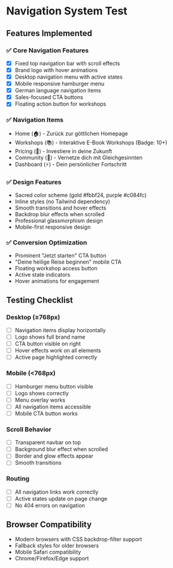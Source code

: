 # Navigation System Test

## Features Implemented

### ✅ Core Navigation Features
- [x] Fixed top navigation bar with scroll effects
- [x] Brand logo with hover animations
- [x] Desktop navigation menu with active states
- [x] Mobile responsive hamburger menu
- [x] German language navigation items
- [x] Sales-focused CTA buttons
- [x] Floating action button for workshops

### ✅ Navigation Items
- Home (🏠) - Zurück zur göttlichen Homepage
- Workshops (📚) - Interaktive E-Book Workshops (Badge: 10+)
- Pricing (💎) - Investiere in deine Zukunft
- Community (👥) - Vernetze dich mit Gleichgesinnten  
- Dashboard (⚡) - Dein persönlicher Fortschritt

### ✅ Design Features
- Sacred color scheme (gold #fbbf24, purple #c084fc)
- Inline styles (no Tailwind dependency)
- Smooth transitions and hover effects
- Backdrop blur effects when scrolled
- Professional glassmorphism design
- Mobile-first responsive design

### ✅ Conversion Optimization
- Prominent "Jetzt starten" CTA button
- "Deine heilige Reise beginnen" mobile CTA
- Floating workshop access button
- Active state indicators
- Hover animations for engagement

## Testing Checklist

### Desktop (≥768px)
- [ ] Navigation items display horizontally
- [ ] Logo shows full brand name
- [ ] CTA button visible on right
- [ ] Hover effects work on all elements
- [ ] Active page highlighted correctly

### Mobile (<768px)
- [ ] Hamburger menu button visible
- [ ] Logo shows correctly
- [ ] Menu overlay works
- [ ] All navigation items accessible
- [ ] Mobile CTA button works

### Scroll Behavior
- [ ] Transparent navbar on top
- [ ] Background blur effect when scrolled
- [ ] Border and glow effects appear
- [ ] Smooth transitions

### Routing
- [ ] All navigation links work correctly
- [ ] Active states update on page change
- [ ] No 404 errors on navigation

## Browser Compatibility
- Modern browsers with CSS backdrop-filter support
- Fallback styles for older browsers
- Mobile Safari compatibility
- Chrome/Firefox/Edge support